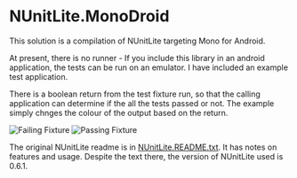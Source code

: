 # NUnitLite.MonoDroid #

This solution is a compilation of NUnitLite targeting Mono for Android. 

At present, there is no runner - If you include this library in an android application, the tests can be run on an emulator. I have included an example test application.

There is a boolean return from the test fixture run, so that the calling application can determine if the all the tests passed or not. The example simply chnges the colour of the output based on the return.

![Failing Fixture](https://github.com/SpiritMachine/NUnitLite.MonoDroid/raw/master/Images/NUnitLiteDroidPass.jpg "Failing Fixture")
![Passing Fixture](https://github.com/SpiritMachine/NUnitLite.MonoDroid/raw/master/Images/NUnitLiteDroidFail.jpg "Passing Fixture")

The original NUnitLite readme is in [NUnitLite.README.txt](https://github.com/SpiritMachine/NUnitLite.MonoDroid/blob/master/NUnitLite.README.txt). It has notes on features and usage. Despite the text there, the version of NUnitLite used is 0.6.1.
